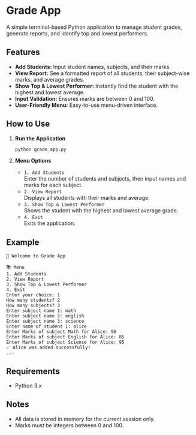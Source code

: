 # Grade App

A simple terminal-based Python application to manage student grades, generate reports, and identify top and lowest performers.

## Features

- **Add Students:** Input student names, subjects, and their marks.
- **View Report:** See a formatted report of all students, their subject-wise marks, and average grades.
- **Show Top & Lowest Performer:** Instantly find the student with the highest and lowest average.
- **Input Validation:** Ensures marks are between 0 and 100.
- **User-Friendly Menu:** Easy-to-use menu-driven interface.

## How to Use

1. **Run the Application**
   ```bash
   python grade_app.py
   ```

2. **Menu Options**
   - `1. Add Students`  
     Enter the number of students and subjects, then input names and marks for each subject.
   - `2. View Report`  
     Displays all students with their marks and average.
   - `3. Show Top & Lowest Performer`  
     Shows the student with the highest and lowest average grade.
   - `4. Exit`  
     Exits the application.

## Example

```
📘 Welcome to Grade App

📚 Menu
1. Add Students
2. View Report
3. Show Top & Lowest Performer
4. Exit
Enter your choice: 1
How many students? 2
How many subjects? 3
Enter subject name 1: math
Enter subject name 2: english
Enter subject name 3: science
Enter name of student 1: alice
Enter Marks of subject Math for Alice: 90
Enter Marks of subject English for Alice: 85
Enter Marks of subject Science for Alice: 95
✅ Alice was added successfully!
...
```

## Requirements

- Python 3.x

## Notes

- All data is stored in memory for the current session only.
- Marks must be integers between 0 and 100.